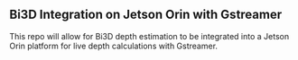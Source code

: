 ## Bi3D Integration on Jetson Orin with Gstreamer

This repo will allow for Bi3D depth estimation to be integrated into a Jetson Orin platform for live depth calculations with Gstreamer. 
